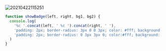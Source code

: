 ![20210422115251](https://obs-1d2f.oss-cn-hangzhou.aliyuncs.com/images/20210422115251.png)

```javascript
function showBadge(left, right, bg1, bg2) {
  console.log(
    '%c '.concat(left, ' %c ').concat(right, ' '),
    'padding: 2px; border-radius: 3px 0 0 3px; color: #fff; background: '.concat(bg1, ';'),
    'padding: 2px; border-radius: 0 3px 3px 0; color:#fff; background: '.concat(bg2, ';')
  )
}
```
